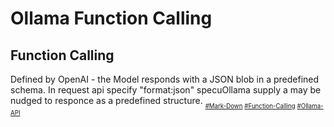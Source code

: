 # Ollama Function Calling
## Function Calling
Defined by OpenAI - the Model responds with a JSON blob in a predefined schema.
In request api specify "format:json" specuOllama supply a may be nudged to responce as a predefined structure.
<sub><sub>
[#Mark-Down](https://daringfireball.net/projects/markdown)
[#Function-Calling](https://youtu.be/IdPdwQdM9lA)
[#Ollama-API](https://github.com/ollama/ollama/blob/main/docs/api.md)
